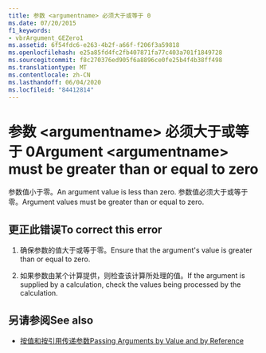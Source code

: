 ```yaml
---
title: 参数 <argumentname> 必须大于或等于 0
ms.date: 07/20/2015
f1_keywords:
- vbrArgument_GEZero1
ms.assetid: 6f54fdc6-e263-4b2f-a66f-f206f3a59818
ms.openlocfilehash: e25a85fd4fc2fb407871fa77c403a701f1849728
ms.sourcegitcommit: f8c270376ed905f6a8896ce0fe25b4f4b38ff498
ms.translationtype: MT
ms.contentlocale: zh-CN
ms.lasthandoff: 06/04/2020
ms.locfileid: "84412814"
---
```

# <a name="argument-argumentname-must-be-greater-than-or-equal-to-zero"></a><span data-ttu-id="91909-102">参数 \<argumentname> 必须大于或等于 0</span><span class="sxs-lookup"><span data-stu-id="91909-102">Argument \<argumentname> must be greater than or equal to zero</span></span>
<span data-ttu-id="91909-103">参数值小于零。</span><span class="sxs-lookup"><span data-stu-id="91909-103">An argument value is less than zero.</span></span> <span data-ttu-id="91909-104">参数值必须大于或等于零。</span><span class="sxs-lookup"><span data-stu-id="91909-104">Argument values must be greater than or equal to zero.</span></span>  
  
## <a name="to-correct-this-error"></a><span data-ttu-id="91909-105">更正此错误</span><span class="sxs-lookup"><span data-stu-id="91909-105">To correct this error</span></span>  
  
1. <span data-ttu-id="91909-106">确保参数的值大于或等于零。</span><span class="sxs-lookup"><span data-stu-id="91909-106">Ensure that the argument's value is greater than or equal to zero.</span></span>  
  
2. <span data-ttu-id="91909-107">如果参数由某个计算提供，则检查该计算所处理的值。</span><span class="sxs-lookup"><span data-stu-id="91909-107">If the argument is supplied by a calculation, check the values being processed by the calculation.</span></span>  
  
## <a name="see-also"></a><span data-ttu-id="91909-108">另请参阅</span><span class="sxs-lookup"><span data-stu-id="91909-108">See also</span></span>

- [<span data-ttu-id="91909-109">按值和按引用传递参数</span><span class="sxs-lookup"><span data-stu-id="91909-109">Passing Arguments by Value and by Reference</span></span>](../programming-guide/language-features/procedures/passing-arguments-by-value-and-by-reference.md)
